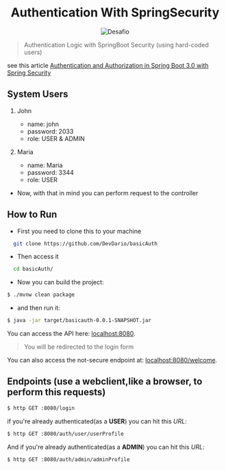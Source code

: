 <h1 align="center">
  Authentication With SpringSecurity
</h1>

<p align="center">
 <img src="https://img.shields.io/static/v1?label=Purpose&message=Learn how authentication works in Spring &color=8257E5&labelColor=000000" alt="Desafio" />
</p>

> Authentication Logic with SpringBoot Security (using hard-coded users)

see this article [Authentication and Authorization in Spring Boot 3.0 with Spring Security](https://www.geeksforgeeks.org/authentication-and-authorization-in-spring-boot-3-0-with-spring-security/)

## System Users

1. John
    - name: john
    - password: 2033
    - role: USER & ADMIN

2. Maria
    - name: Maria
    - password: 3344
    - role: USER

- Now, with that in mind you can perform request to the controller


## How to Run

- First you need to clone this to your machine
```bash
  git clone https://github.com/DevDario/basicAuth
```

- Then access it
```bash
  cd basicAuth/
```

- Now you can build the project:
```bash
$ ./mvnw clean package
```
- and then run it:
```bash
$ java -jar target/basicauth-0.0.1-SNAPSHOT.jar
```

You can access the API here: [localhost:8080](http://localhost:8080).
> You will be redirected to the login form

You can also access the not-secure endpoint at: [localhost:8080/welcome](http://localhost:8080/welcome).

## Endpoints (use a webclient,like a browser, to perform this requests)

```bash
$ http GET :8080/login
```

if you're already authenticated(as a **USER**) you can hit this _URL_:

```bash
$ http GET :8080/auth/user/userProfile
```

And if you're already authenticated(as a **ADMIN**) you can hit this _URL_:

```bash
$ http GET :8080/auth/admin/adminProfile
```